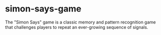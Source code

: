 # simon-says-game
The "Simon Says" game is a classic memory and pattern recognition game that challenges players to repeat an ever-growing sequence of signals.
